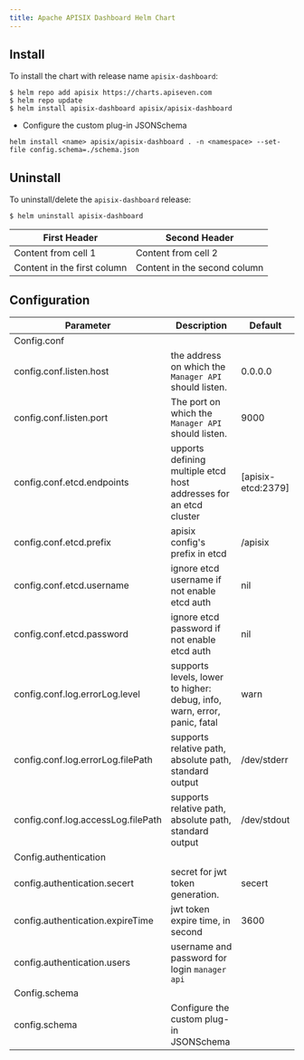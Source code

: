 ```yaml
---
title: Apache APISIX Dashboard Helm Chart
---
```


<!--
#
# Licensed to the Apache Software Foundation (ASF) under one or more
# contributor license agreements.  See the NOTICE file distributed with
# this work for additional information regarding copyright ownership.
# The ASF licenses this file to You under the Apache License, Version 2.0
# (the "License"); you may not use this file except in compliance with
# the License.  You may obtain a copy of the License at
#
#     http://www.apache.org/licenses/LICENSE-2.0
#
# Unless required by applicable law or agreed to in writing, software
# distributed under the License is distributed on an "AS IS" BASIS,
# WITHOUT WARRANTIES OR CONDITIONS OF ANY KIND, either express or implied.
# See the License for the specific language governing permissions and
# limitations under the License.
#
-->

## Install

To install the chart with release name `apisix-dashboard`:

```shell
$ helm repo add apisix https://charts.apiseven.com
$ helm repo update
$ helm install apisix-dashboard apisix/apisix-dashboard
```

- Configure the custom plug-in JSONSchema

```shell
helm install <name> apisix/apisix-dashboard . -n <namespace> --set-file config.schema=./schema.json
```

## Uninstall

To uninstall/delete the `apisix-dashboard` release:

```shell
$ helm uninstall apisix-dashboard
```

First Header | Second Header
------------ | -------------
Content from cell 1 | Content from cell 2
Content in the first column | Content in the second column

## Configuration

Parameter | Description | Default
------------ | ------------- | ------------- 
 Config.conf |  |  
 config.conf.listen.host | the address on which the `Manager API` should listen. | 0.0.0.0
 config.conf.listen.port | The port on which the `Manager API` should listen. | 9000
 config.conf.etcd.endpoints | upports defining multiple etcd host addresses for an etcd cluster | [apisix-etcd:2379]
 config.conf.etcd.prefix | apisix config's prefix in etcd | /apisix
 config.conf.etcd.username | ignore etcd username if not enable etcd auth | nil
 config.conf.etcd.password | ignore etcd password if not enable etcd auth | nil
 config.conf.log.errorLog.level | supports levels, lower to higher: debug, info, warn, error, panic, fatal | warn
 config.conf.log.errorLog.filePath | supports relative path, absolute path, standard output | /dev/stderr
 config.conf.log.accessLog.filePath | supports relative path, absolute path, standard output | /dev/stdout
 Config.authentication |  |  
 config.authentication.secert | secret for jwt token generation. | secert
 config.authentication.expireTime | jwt token expire time, in second | 3600
 config.authentication.users | username and password for login `manager api` | 
 Config.schema |  |  
 config.schema | Configure the custom plug-in JSONSchema | 